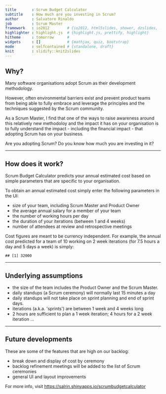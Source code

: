 ```yaml
---
title       : Scrum Budget Calculator
subtitle    : How much are you investing in Scrum?
author      : Salvatore Rinaldo
job         : Scrum Master
framework   : io2012        # {io2012, html5slides, shower, dzslides, ...}
highlighter : highlight.js  # {highlight.js, prettify, highlight}
hitheme     : tomorrow      # 
widgets     : []            # {mathjax, quiz, bootstrap}
mode        : selfcontained # {standalone, draft}
knit        : slidify::knit2slides
---
```


## Why? 

Many software organisations adopt Scrum as their development methodology.

However, often environmental barriers exist and prevent product teams from
being able to fully embrace and leverage the principles and the techniques
suggested by the Scrum community. 

As a Scrum Master, I find that one of the ways to raise awareness around
this relatively new methodoloy and the impact it has on your organisation
is to fully understand the impact - including the financial impact - that
adopting Scrum has on your business. 

Are you adopting Scrum? Do you know how much you are investing in it?

---

## How does it work?

Scrum Budget Calculator predicts your annual estimated cost based on simple 
parameters that are specific to your organisation. 

To obtain an annual estimated cost simply enter the following parameters in the UI:

* size of your team, including Scrum Master and Product Owner
* the average annual salary for a member of your team
* the number of working hours per day
* the duration of your iterations (between 1 and 4 weeks)
* number of attendees at review and retrospective meetings

Cost figures are meant to be currency independent. 
For example, the annual cost predicted for a team of 10 working on
2 week iterations (for 7.5 hours a day and 5 days a week) is simply: 


```
## [1] 32000
```

---

## Underlying assumptions

* the size of the team includes the Product Owner and the Scrum Master.
* daily standups (a Scrum ceremony) will normally last 15 minutes a day
* daily standups will not take place on sprint planning and end of sprint days.
* iterations (a.k.a. 'sprints') are between 1 week and 4 weeks long
* 2 hours are sufficient to plan a 1 week iteration; 4 hours for a 2 week iteration ...  

---

## Future developments

These are some of the features that are high on our backlog: 

* break down and display of cost by ceremony 
* backlog refinement meetings will be added to the list of Scrum ceremonies
* general UI and layout improvements 

For more info, visit https://salrin.shinyapps.io/scrumbudgetcalculator

